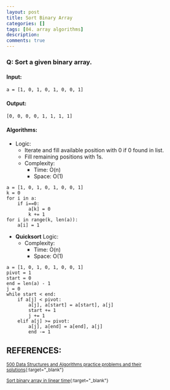 ```yaml
---
layout: post
title: Sort Binary Array
categories: []
tags: [04. array algorithms]
description:
comments: true
---
```


### Q: Sort a given binary array.

#### Input:

```python3
a = [1, 0, 1, 0, 1, 0, 0, 1]
```

#### Output:

```python3
[0, 0, 0, 0, 1, 1, 1, 1]
```

#### Algorithms:

* Logic:
  * Iterate and fill available position with 0 if 0 found in list.
  * Fill remaining positions with 1s.
  * Complexity:
    * Time:     O(n)
    * Space:    O(1)

```python3
a = [1, 0, 1, 0, 1, 0, 0, 1]
k = 0 
for i in a:
    if i==0:
        a[k] = 0
        k += 1
for i in range(k, len(a)):
    a[i] = 1
```

* **Quicksort** Logic:
  * Complexity:
    * Time:     O(n)
    * Space:    O(1)

```python3
a = [1, 0, 1, 0, 1, 0, 0, 1]
pivot = 1
start = 0
end = len(a) - 1
j = 0
while start < end:   
    if a[j] < pivot:
        a[j], a[start] = a[start], a[j]
        start += 1
        j += 1
    elif a[j] >= pivot:
        a[j], a[end] = a[end], a[j]
        end -= 1
```

## REFERENCES:

<small>[500 Data Structures and Algorithms practice problems and their solutions](https://techiedelight.quora.com/500-Data-Structures-and-Algorithms-practice-problems-and-their-solutions){:target="_blank"}</small>

<small>[Sort binary array in linear time](http://www.techiedelight.com/sort-binary-array-linear-time/){:target="_blank"}</small>
